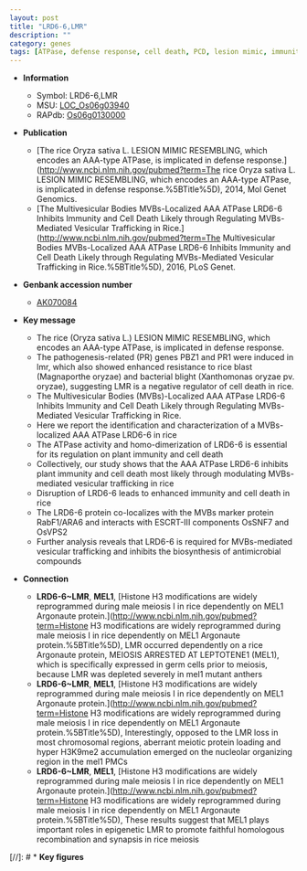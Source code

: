 ```yaml
---
layout: post
title: "LRD6-6,LMR"
description: ""
category: genes
tags: [ATPase, defense response, cell death, PCD, lesion mimic, immunity, R protein, vesicular, vesicular trafficking]
---
```


* **Information**  
    + Symbol: LRD6-6,LMR  
    + MSU: [LOC_Os06g03940](http://rice.uga.edu/cgi-bin/ORF_infopage.cgi?orf=LOC_Os06g03940)  
    + RAPdb: [Os06g0130000](http://rapdb.dna.affrc.go.jp/viewer/gbrowse_details/irgsp1?name=Os06g0130000)  

* **Publication**  
    + [The rice Oryza sativa L. LESION MIMIC RESEMBLING, which encodes an AAA-type ATPase, is implicated in defense response.](http://www.ncbi.nlm.nih.gov/pubmed?term=The rice Oryza sativa L. LESION MIMIC RESEMBLING, which encodes an AAA-type ATPase, is implicated in defense response.%5BTitle%5D), 2014, Mol Genet Genomics.
    + [The Multivesicular Bodies MVBs-Localized AAA ATPase LRD6-6 Inhibits Immunity and Cell Death Likely through Regulating MVBs-Mediated Vesicular Trafficking in Rice.](http://www.ncbi.nlm.nih.gov/pubmed?term=The Multivesicular Bodies MVBs-Localized AAA ATPase LRD6-6 Inhibits Immunity and Cell Death Likely through Regulating MVBs-Mediated Vesicular Trafficking in Rice.%5BTitle%5D), 2016, PLoS Genet.

* **Genbank accession number**  
    + [AK070084](http://www.ncbi.nlm.nih.gov/nuccore/AK070084)

* **Key message**  
    + The rice (Oryza sativa L.) LESION MIMIC RESEMBLING, which encodes an AAA-type ATPase, is implicated in defense response.
    + The pathogenesis-related (PR) genes PBZ1 and PR1 were induced in lmr, which also showed enhanced resistance to rice blast (Magnaporthe oryzae) and bacterial blight (Xanthomonas oryzae pv. oryzae), suggesting LMR is a negative regulator of cell death in rice.
    + The Multivesicular Bodies (MVBs)-Localized AAA ATPase LRD6-6 Inhibits Immunity and Cell Death Likely through Regulating MVBs-Mediated Vesicular Trafficking in Rice.
    + Here we report the identification and characterization of a MVBs-localized AAA ATPase LRD6-6 in rice
    + The ATPase activity and homo-dimerization of LRD6-6 is essential for its regulation on plant immunity and cell death
    + Collectively, our study shows that the AAA ATPase LRD6-6 inhibits plant immunity and cell death most likely through modulating MVBs-mediated vesicular trafficking in rice
    + Disruption of LRD6-6 leads to enhanced immunity and cell death in rice
    + The LRD6-6 protein co-localizes with the MVBs marker protein RabF1/ARA6 and interacts with ESCRT-III components OsSNF7 and OsVPS2
    + Further analysis reveals that LRD6-6 is required for MVBs-mediated vesicular trafficking and inhibits the biosynthesis of antimicrobial compounds

* **Connection**  
    + __LRD6-6~LMR__, __MEL1__, [Histone H3 modifications are widely reprogrammed during male meiosis I in rice dependently on MEL1 Argonaute protein.](http://www.ncbi.nlm.nih.gov/pubmed?term=Histone H3 modifications are widely reprogrammed during male meiosis I in rice dependently on MEL1 Argonaute protein.%5BTitle%5D), LMR occurred dependently on a rice Argonaute protein, MEIOSIS ARRESTED AT LEPTOTENE1 (MEL1), which is specifically expressed in germ cells prior to meiosis, because LMR was depleted severely in mel1 mutant anthers
    + __LRD6-6~LMR__, __MEL1__, [Histone H3 modifications are widely reprogrammed during male meiosis I in rice dependently on MEL1 Argonaute protein.](http://www.ncbi.nlm.nih.gov/pubmed?term=Histone H3 modifications are widely reprogrammed during male meiosis I in rice dependently on MEL1 Argonaute protein.%5BTitle%5D), Interestingly, opposed to the LMR loss in most chromosomal regions, aberrant meiotic protein loading and hyper H3K9me2 accumulation emerged on the nucleolar organizing region in the mel1 PMCs
    + __LRD6-6~LMR__, __MEL1__, [Histone H3 modifications are widely reprogrammed during male meiosis I in rice dependently on MEL1 Argonaute protein.](http://www.ncbi.nlm.nih.gov/pubmed?term=Histone H3 modifications are widely reprogrammed during male meiosis I in rice dependently on MEL1 Argonaute protein.%5BTitle%5D), These results suggest that MEL1 plays important roles in epigenetic LMR to promote faithful homologous recombination and synapsis in rice meiosis

[//]: # * **Key figures**  


